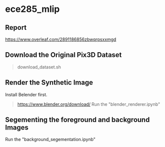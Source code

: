 # ece285_mlip

## Report
https://www.overleaf.com/2891186856zbwqrpsxxmgd

## Download the Original Pix3D Dataset  
> download_dataset.sh

## Render the Synthetic Image
Install Belender first.
> https://www.blender.org/download/
Run the "blender_renderer.ipynb"

## Segementing the foreground and background Images
Run the "background_segementation.ipynb"
